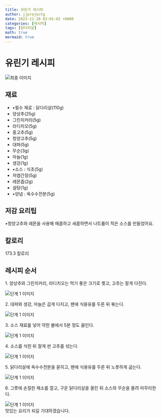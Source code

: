 ```yaml
---
title: 유린기 레시피
author: jjprojectg
date: 2023-11-28 03:01:02 +0000
categories: [레시피]
tags: [닭다리살]
math: true
mermaid: true
---
```

<meta name="og:type" content="website"/>
<meta charset="UTF-8"/>
<div class="header">
  <h1>유린기 레시피</h1>
</div>

<div class="container my-4">
  <div class="row">
    <div class="col-12 col-md-6">
      <div class="recipe-image">
        <img src="http://www.foodsafetykorea.go.kr/uploadimg/20230309/20230309024736_1678340856988.jpg" class="step-image" alt="최종 이미지"/>
      </div>
    </div>
    <div class="col-12 col-md-6">
      <div class="ingredients">
        <h2>재료</h2>
        <ul class="card">
          <li> •필수 재료 : 닭다리살(110g) </li>
          <li>  양상추(25g) </li>
          <li>  그린치커리(5g) </li>
          <li>  라디치오(5g) </li>
          <li>  홍고추(5g) </li>
          <li>  청양고추(5g) </li>
          <li>  대파(5g) </li>
          <li>  무순(3g) </li>
          <li>  마늘(1g) </li>
          <li>  생강(1g) </li>
          <li> •소스 : 식초(5g) </li>
          <li>  저염간장(5g) </li>
          <li>  레몬즙(2g) </li>
          <li>  설탕(1g) </li>
          <li> •양념 : 옥수수전분(5g) </li>
</ul>
      </div>
    </div>
    <div class="col-12 col-md-6">
      <div class="ingredients">
        <h2>저감 요리팁</h2>
        <div class="card"> 
          <p>
            •청양고추와 레몬을 사용해 매콤하고 새콤하면서 나트륨이 적은 소스를 만들었어요.
          </p>
        </div>
      </div>
      <div class="ingredients">
        <h2>칼로리</h2>
        <div class="card"> 
          <p>
            173.3 칼로리
          </p>
        </div>
      </div>
    </div>
  </div>

  <h2 class="my-4">레시피 순서</h2>
  <div class="card recipe-card">
    <div class="card-body recipe-step">
      <p class="card-text step-description">1. 양상추와 그린치커리, 라디치오는 먹기 좋은 크기로 찢고, 고추는 잘게 다진다.</p>
      <img src="http://www.foodsafetykorea.go.kr/uploadimg/20230309/20230309024821_1678340901077.jpg" alt="단계 1 이미지" class="step-image"/>
    </div>
  </div>
  <div class="card recipe-card">
    <div class="card-body recipe-step">
      <p class="card-text step-description">2. 대파와 생강, 마늘은 곱게 다지고, 팬에 식용유를 두른 뒤 볶는다.</p>
      <img src="http://www.foodsafetykorea.go.kr/uploadimg/20230309/20230309024838_1678340918407.jpg" alt="단계 1 이미지" class="step-image"/>
    </div>
  </div>
  <div class="card recipe-card">
    <div class="card-body recipe-step">
      <p class="card-text step-description">3. 소스 재료를 넣어 약한 불에서 5분 정도 끓인다.</p>
      <img src="http://www.foodsafetykorea.go.kr/uploadimg/20230309/20230309024851_1678340931321.jpg" alt="단계 1 이미지" class="step-image"/>
    </div>
  </div>
  <div class="card recipe-card">
    <div class="card-body recipe-step">
      <p class="card-text step-description">4. 소스를 식힌 뒤 잘게 썬 고추를 섞는다.</p>
      <img src="http://www.foodsafetykorea.go.kr/uploadimg/20230309/20230309024904_1678340944118.jpg" alt="단계 1 이미지" class="step-image"/>
    </div>
  </div>
  <div class="card recipe-card">
    <div class="card-body recipe-step">
      <p class="card-text step-description">5. 닭다리살에 옥수수전분을 묻히고, 팬에 식용유를 두른 뒤 노릇하게 굽는다.</p>
      <img src="http://www.foodsafetykorea.go.kr/uploadimg/20230309/20230309024917_1678340957864.jpg" alt="단계 1 이미지" class="step-image"/>
    </div>
  </div>
  <div class="card recipe-card">
    <div class="card-body recipe-step">
      <p class="card-text step-description">6. 그릇에 손질한 채소를 깔고, 구운 닭다리살을 올린 뒤 소스와 무순을 올려 마무리한다.</p>
      <img src="http://www.foodsafetykorea.go.kr/uploadimg/20230309/20230309024936_1678340976008.jpg" alt="단계 1 이미지" class="step-image"/>
    </div>
  </div>

</div>
맛있는 요리가 되길 기대하겠습니다.
